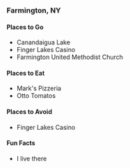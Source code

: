 ### Farmington, NY

#### Places to Go
- Canandaigua Lake
- Finger Lakes Casino
- Farmington United Methodist Church

#### Places to Eat
- Mark's Pizzeria
- Otto Tomatos

#### Places to Avoid
- Finger Lakes Casino

#### Fun Facts
- I live there
